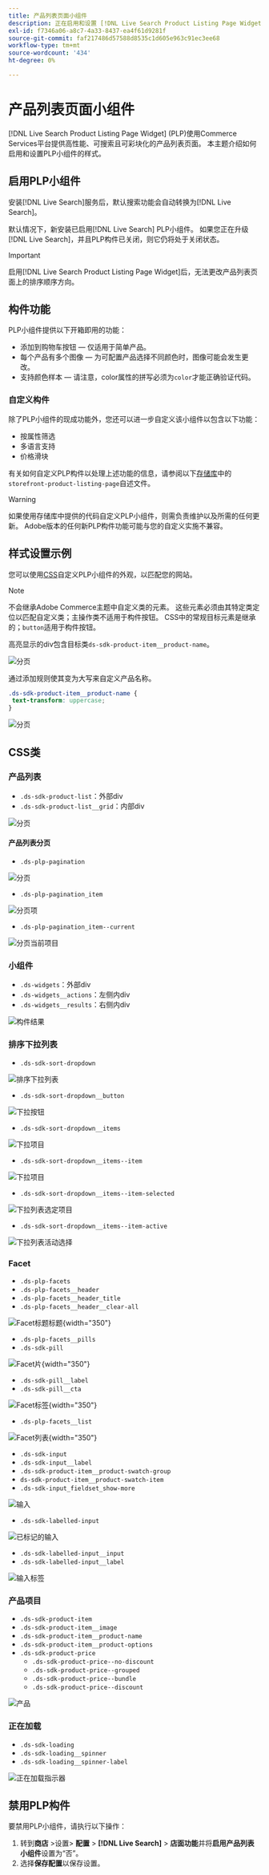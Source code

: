 ```yaml
---
title: 产品列表页面小组件
description: 正在启用和设置 [!DNL Live Search Product Listing Page Widget]的样式
exl-id: f7346a06-a8c7-4a33-8437-ea4f61d9281f
source-git-commit: faf217486d57588d8535c1d605e963c91ec3ee68
workflow-type: tm+mt
source-wordcount: '434'
ht-degree: 0%

---
```


# 产品列表页面小组件

[!DNL Live Search Product Listing Page Widget] (PLP)使用Commerce Services平台提供高性能、可搜索且可彩块化的产品列表页面。 本主题介绍如何启用和设置PLP小组件的样式。

## 启用PLP小组件

安装[!DNL Live Search]服务后，默认搜索功能会自动转换为[!DNL Live Search]。

默认情况下，新安装已启用[!DNL Live Search] PLP小组件。 如果您正在升级[!DNL Live Search]，并且PLP构件已关闭，则它仍将处于关闭状态。

>[!IMPORTANT]
>
>启用[!DNL Live Search Product Listing Page Widget]后，无法更改产品列表页面上的排序顺序方向。

## 构件功能

PLP小组件提供以下开箱即用的功能：

- 添加到购物车按钮 — 仅适用于简单产品。
- 每个产品有多个图像 — 为可配置产品选择不同颜色时，图像可能会发生更改。
- 支持颜色样本 — 请注意，color属性的拼写必须为`color`才能正确验证代码。

### 自定义构件

除了PLP小组件的现成功能外，您还可以进一步自定义该小组件以包含以下功能：

- 按属性筛选
- 多语言支持
- 价格滑块

有关如何自定义PLP构件以处理上述功能的信息，请参阅以下[存储库](https://github.com/adobe/storefront-product-listing-page/)中的`storefront-product-listing-page`自述文件。

>[!WARNING]
>
>如果使用存储库中提供的代码自定义PLP小组件，则需负责维护以及所需的任何更新。 Adobe版本的任何新PLP构件功能可能与您的自定义实施不兼容。

## 样式设置示例

您可以使用[CSS](https://developer.adobe.com/commerce/frontend-core/guide/css/)自定义PLP小组件的外观，以匹配您的网站。

>[!NOTE]
>
>不会继承Adobe Commerce主题中自定义类的元素。 这些元素必须由其特定类定位以匹配自定义类；主操作类不适用于构件按钮。 CSS中的常规目标元素是继承的；`button`适用于构件按钮。

高亮显示的div包含目标类`ds-sdk-product-item__product-name`。

![分页](assets/plp-css-example.png)

通过添加规则使其变为大写来自定义产品名称。

```css
.ds-sdk-product-item__product-name {
 text-transform: uppercase;
}
```

![分页](assets/plp-css-example-after.png)

## CSS类

### 产品列表

- `.ds-sdk-product-list`：外部div
- `.ds-sdk-product-list__grid`：内部div

![分页](assets/plp-css-product-list.png)

#### 产品列表分页

- `.ds-plp-pagination`

![分页](assets/plp-css-pagination.png)

- `.ds-plp-pagination_item`

![分页项](assets/plp-css-pagination-item.png)

- `.ds-plp-pagination_item--current`

![分页当前项目](assets/plp-css-pagination-item-current.png)

### 小组件

- `.ds-widgets`：外部div
- `.ds-widgets__actions`：左侧内div
- `.ds-widgets__results`：右侧内div

![构件结果](assets/plp-css-widgets.png)

### 排序下拉列表

- `.ds-sdk-sort-dropdown`

![排序下拉列表](assets/plp-css-dropdown.png)

- `.ds-sdk-sort-dropdown__button`

![下拉按钮](assets/plp-css-dropdown-button.png)

- `.ds-sdk-sort-dropdown__items`

![下拉项目](assets/plp-css-dropdown-items.png)

- `.ds-sdk-sort-dropdown__items--item`

![下拉项目](assets/plp-css-dropdown-item.png)

- `.ds-sdk-sort-dropdown__items--item-selected`

![下拉列表选定项目](assets/plp-css-dropdown-selected.png)

- `.ds-sdk-sort-dropdown__items--item-active`

![下拉列表活动选择](assets/plp-css-dropdown-active.png)

### Facet

- `.ds-plp-facets`
- `.ds-plp-facets__header`
- `.ds-plp-facets__header_title`
- `.ds-plp-facets__header__clear-all`

![Facet标题标题](assets/plp-css-facets-title-clear.png){width="350"}

- `.ds-plp-facets__pills`
- `.ds-sdk-pill`

![Facet片](assets/plp-css-facets-pill.png){width="350"}

- `.ds-sdk-pill__label`
- `.ds-sdk-pill__cta`

![Facet标签](assets/plp-css-pill-label-cta.png){width="350"}

- `.ds-plp-facets__list`

![Facet列表](assets/plp-css-facets-list.png){width="350"}

- `.ds-sdk-input`
- `.ds-sdk-input__label`
- `.ds-sdk-product-item__product-swatch-group`
- `ds-sdk-product-item__product-swatch-item`
- `.ds-sdk-input_fieldset_show-more`

![输入](assets/plp-css-sdk-input.png)

- `.ds-sdk-labelled-input`

![已标记的输入](assets/plp-css-labelled-input.png)

- `.ds-sdk-labelled-input__input`
- `.ds-sdk-labelled-input__label`

![输入标签](assets/plp-css-labelled-input-label.png)

### 产品项目

- `.ds-sdk-product-item`
- `.ds-sdk-product-item__image`
- `.ds-sdk-product-item__product-name`
- `.ds-sdk-product-item__product-options`
- `.ds-sdk-product-price`
   - `.ds-sdk-product-price--no-discount`
   - `.ds-sdk-product-price--grouped`
   - `.ds-sdk-product-price--bundle`
   - `.ds-sdk-product-price--discount`

![产品](assets/plp-css-product.png)

### 正在加载

- `.ds-sdk-loading`
- `.ds-sdk-loading__spinner`
- `.ds-sdk-loading__spinner-label`

![正在加载指示器](assets/plp-css-loading.png)

## 禁用PLP构件

要禁用PLP小组件，请执行以下操作：

1. 转到&#x200B;**商店** >设置> **配置** > **[!DNL Live Search]** > **店面功能**&#x200B;并将&#x200B;**启用产品列表小组件**&#x200B;设置为“否”。
1. 选择&#x200B;**保存配置**&#x200B;以保存设置。
